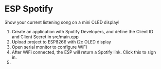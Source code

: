 # ESP Spotify

Show your current listening song on a mini OLED display!

1. Create an application with Spotify Developers, and define the Client ID and Client Secret in src/main.cpp
2. Upload project to ESP8266 with i2c OLED display
3. Open serial monitor to configure WiFi
4. After WiFi connected, the ESP will return a Spotify link. Click this to sign in.
5. 